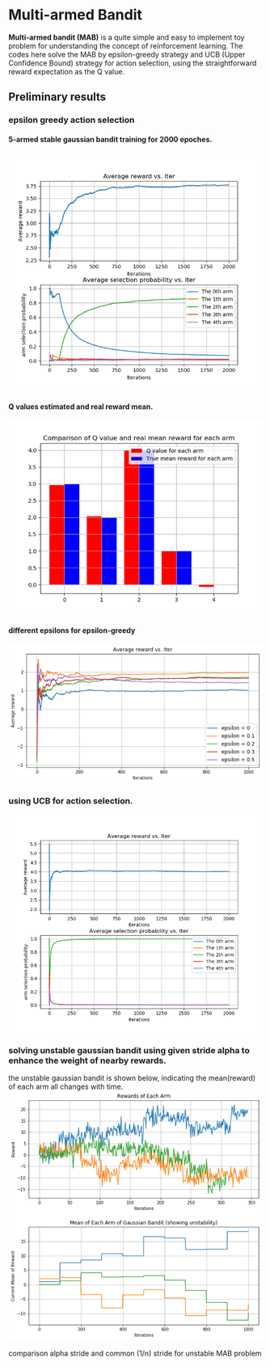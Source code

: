 # Multi-armed Bandit 

**Multi-armed bandit (MAB)** is a quite simple and easy to implement toy problem for understanding the concept of reinforcement learning. The codes here solve the MAB by epsilon-greedy strategy and UCB (Upper Confidence Bound) strategy for action selection, using the straightforward reward expectation as the Q value.

## Preliminary results

### epsilon greedy action selection

#### 5-armed stable gaussian bandit training for 2000 epoches.

![egreedy_result](./result_pics/egreedy_result.png)

#### Q values estimated and real reward mean.

![egreedy_q_value](./result_pics/egreedy_q_value.png)

#### different epsilons for epsilon-greedy

![diff_epsilon](./result_pics/diff_epsilon.png)

### using UCB for action selection.

![ucb_result](./result_pics/ucb_result.png)

### solving unstable gaussian bandit using given stride alpha to enhance the weight of nearby rewards.

the unstable gaussian bandit is shown below, indicating the mean(reward) of each arm all changes with time.
![unstable_mab](./result_pics/unstable_mab.png)

comparison alpha stride and common (1/n) stride for unstable MAB problem



